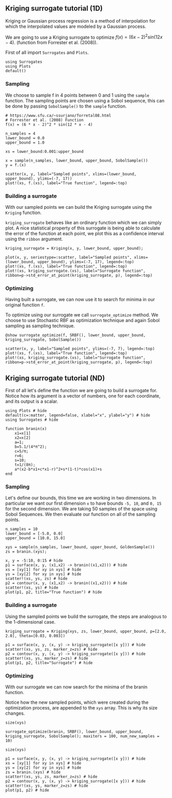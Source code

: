 ## Kriging surrogate tutorial (1D)

Kriging or Gaussian process regression is a method of interpolation for which the interpolated values are modeled by a Gaussian process.

We are going to use a Kriging surrogate to optimize $f(x)=(6x-2)^2sin(12x-4)$. (function from Forrester et al. (2008)).

First of all import `Surrogates` and `Plots`.
```@example kriging_tutorial1d
using Surrogates
using Plots
default()
```
### Sampling

We choose to sample f in 4 points between 0 and 1 using the `sample` function. The sampling points are chosen using a Sobol sequence, this can be done by passing `SobolSample()` to the `sample` function.

```@example kriging_tutorial1d
# https://www.sfu.ca/~ssurjano/forretal08.html
# Forrester et al. (2008) Function
f(x) = (6 * x - 2)^2 * sin(12 * x - 4)

n_samples = 4
lower_bound = 0.0
upper_bound = 1.0

xs = lower_bound:0.001:upper_bound

x = sample(n_samples, lower_bound, upper_bound, SobolSample())
y = f.(x)

scatter(x, y, label="Sampled points", xlims=(lower_bound, upper_bound), ylims=(-7, 17))
plot!(xs, f.(xs), label="True function", legend=:top)
```
### Building a surrogate

With our sampled points we can build the Kriging surrogate using the `Kriging` function.

`kriging_surrogate` behaves like an ordinary function which we can simply plot. A nice statistical property of this surrogate is being able to calculate the error of the function at each point, we plot this as a confidence interval using the `ribbon` argument.

```@example kriging_tutorial1d
kriging_surrogate = Kriging(x, y, lower_bound, upper_bound);

plot(x, y, seriestype=:scatter, label="Sampled points", xlims=(lower_bound, upper_bound), ylims=(-7, 17), legend=:top)
plot!(xs, f.(xs), label="True function", legend=:top)
plot!(xs, kriging_surrogate.(xs), label="Surrogate function", ribbon=p->std_error_at_point(kriging_surrogate, p), legend=:top)
```
### Optimizing
Having built a surrogate, we can now use it to search for minima in our original function `f`.

To optimize using our surrogate we call `surrogate_optimize` method. We choose to use Stochastic RBF as optimization technique and again Sobol sampling as sampling technique.

```@example kriging_tutorial1d
@show surrogate_optimize(f, SRBF(), lower_bound, upper_bound, kriging_surrogate, SobolSample())

scatter(x, y, label="Sampled points", ylims=(-7, 7), legend=:top)
plot!(xs, f.(xs), label="True function", legend=:top)
plot!(xs, kriging_surrogate.(xs), label="Surrogate function", ribbon=p->std_error_at_point(kriging_surrogate, p), legend=:top)
```


## Kriging surrogate tutorial (ND)

First of all let's define the function we are going to build a surrogate for. Notice how its argument is a vector of numbers, one for each coordinate, and its output is a scalar.

```@example kriging_tutorialnd
using Plots # hide
default(c=:matter, legend=false, xlabel="x", ylabel="y") # hide
using Surrogates # hide

function branin(x)
    x1=x[1]
    x2=x[2]
    a=1;
    b=5.1/(4*π^2);
    c=5/π;
    r=6;
    s=10;
    t=1/(8π);
    a*(x2-b*x1+c*x1-r)^2+s*(1-t)*cos(x1)+s
end
```

### Sampling
Let's define our bounds, this time we are working in two dimensions. In particular we want our first dimension `x` to have bounds `-5, 10`, and `0, 15` for the second dimension. We are taking 50 samples of the space using Sobol Sequences. We then evaluate our function on all of the sampling points.

```@example kriging_tutorialnd
n_samples = 10
lower_bound = [-5.0, 0.0]
upper_bound = [10.0, 15.0]

xys = sample(n_samples, lower_bound, upper_bound, GoldenSample())
zs = branin.(xys);
```

```@example kriging_tutorialnd
x, y = -5:10, 0:15 # hide
p1 = surface(x, y, (x1,x2) -> branin((x1,x2))) # hide
xs = [xy[1] for xy in xys] # hide
ys = [xy[2] for xy in xys] # hide
scatter!(xs, ys, zs) # hide
p2 = contour(x, y, (x1,x2) -> branin((x1,x2))) # hide
scatter!(xs, ys) # hide
plot(p1, p2, title="True function") # hide
```
### Building a surrogate
Using the sampled points we build the surrogate, the steps are analogous to the 1-dimensional case.

```@example kriging_tutorialnd
kriging_surrogate = Kriging(xys, zs, lower_bound, upper_bound, p=[2.0, 2.0], theta=[0.03, 0.003])
```

```@example kriging_tutorialnd
p1 = surface(x, y, (x, y) -> kriging_surrogate([x y])) # hide
scatter!(xs, ys, zs, marker_z=zs) # hide
p2 = contour(x, y, (x, y) -> kriging_surrogate([x y])) # hide
scatter!(xs, ys, marker_z=zs) # hide
plot(p1, p2, title="Surrogate") # hide
```

### Optimizing
With our surrogate we can now search for the minima of the branin function.

Notice how the new sampled points, which were created during the optimization process, are appended to the `xys` array.
This is why its size changes.

```@example kriging_tutorialnd
size(xys)
```
```@example kriging_tutorialnd
surrogate_optimize(branin, SRBF(), lower_bound, upper_bound, kriging_surrogate, SobolSample(); maxiters = 100, num_new_samples = 10)

```
```@example kriging_tutorialnd
size(xys)
```

```@example kriging_tutorialnd
p1 = surface(x, y, (x, y) -> kriging_surrogate([x y])) # hide
xs = [xy[1] for xy in xys] # hide
ys = [xy[2] for xy in xys] # hide
zs = branin.(xys) # hide
scatter!(xs, ys, zs, marker_z=zs) # hide
p2 = contour(x, y, (x, y) -> kriging_surrogate([x y])) # hide
scatter!(xs, ys, marker_z=zs) # hide
plot(p1, p2) # hide
```


